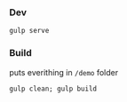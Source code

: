 ### Dev

```
gulp serve
```

### Build

puts everithing in `/demo` folder

```
gulp clean; gulp build
```
